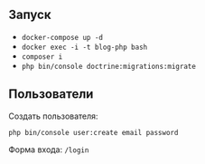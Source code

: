 ## Запуск

* `docker-compose up -d`
* `docker exec -i -t blog-php bash`
* `composer i`
* `php bin/console doctrine:migrations:migrate`

## Пользователи

Создать пользователя:

`php bin/console user:create email password`

Форма входа: `/login`
